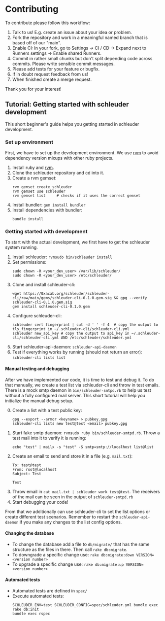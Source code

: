 Contributing
============

To contribute please follow this workflow:

1. Talk to us! E.g. create an issue about your idea or problem.
2. Fork the repository and work in a meaningful named branch that is based off of our "main".
3. Enable CI: In your fork, go to Settings -> CI / CD -> Expand next to Runners settings -> Enable shared Runners.
4. Commit in rather small chunks but don't split depending code across commits. Please write sensible commit messages.
5. Please add tests for your feature or bugfix.
6. If in doubt request feedback from us!
7. When finished create a merge request.


Thank you for your interest!


## Tutorial: Getting started with schleuder development

This short beginner's guide helps you getting started in schleuder development.

### Set up environment
First, we have to set up the development environment. We use [rvm](https://rvm.io/rvm/basics) to 
avoid dependency version mixups with other ruby projects.

1. Install ruby and [rvm](https://rvm.io/rvm/basics).
2. Clone the schleuder repository and cd into it.
3. Create a rvm gemset:
   	```
	rvm gemset create schleuder
	rvm gemset use schleuder
	rvm gemset list		# checks if it uses the correct gemset
	```
4. Install bundler: `gem install bundler`
5. Install dependencies with bundler:
	```
	bundle install
	``` 

### Getting started with development
To start with the actual development, we first have to get the schleuder system running.

1. Install schleuder: `rvmsudo bin/schleuder install`
2. Set permissions:
	```
	sudo chown -R <your_dev_user> /var/lib/schleuder/
	sudo chown -R <your_dev_user> /etc/schleuder/
	```
3. Clone and install schleuder-cli:
	```
	wget https://0xacab.org/schleuder/schleuder-cli/raw/main/gems/schleuder-cli-0.1.0.gem.sig && gpg --verify schleuder-cli-0.1.0.gem.sig
	gem install schleuder-cli-0.1.0.gem
	```
4. Configure schleuder-cli:
	```
	schleuder cert fingerprint | cut -d ' ' -f 4  # copy the output to tls_fingerprint in ~/.schleuder-cli/schleuder-cli.yml
	schleuder new_api_key # copy the output to api_key in ~/.schleuder-cli/schleuder-cli.yml AND /etc/schleuder/schleuder.yml
	```
5. Start schleuder-api-daemon: `schleuder-api-daemon`
6. Test if everything works by running (should not return an error): `schleuder-cli lists list`

#### Manual testing and debugging 

After we have implemented our code, it is time to test and debug it. 
To do that manually, we create a test list via schleuder-cli and throw in
test emails. There is a mock smtp daemon in `bin/schleuder-smtpd.rb` to help us test without a fully
configured mail server. 
This short tutorial will help you initialize the manual debug setup.

0. Create a list with a test public key:
	```
	gpg --export --armor <keyname> > pubkey.gpg
	schleuder-cli lists new test@test <email> pubkey.gpg
	```
1. Start fake smtp daemon: `rvmsudo ruby bin/schleuder-smtpd.rb`. Throw a test mail into it to verify it is running:
	```
	echo "test" | mailx -s "test" -S smtp=smtp://localhost list@list
	```
2. Create an email to send and store it in a file (e.g. `mail.txt`):
	```
	To: test@test
	From: root@localhost
	Subject: Test
	
	Test
	```
3. Throw email in `cat mail.txt | schleuder work test@test`. The receivers of the mail can be seen in the output of
`schleuder-smtpd.rb`
4. Start debugging your code!

From that we additionally can use schleuder-cli to set the list options or create different test scenarios.
Remember to restart the `schleuder-api-daemon` if you make any changes to the list config options.

#### Changing the database
- To change the database add a file to `db/migrate/` that has the same structure as the files in there. Then call `rake db:migrate`.
- To downgrade a specific change use: `rake db:migrate:down VERSION=<version number>`
- To upgrade a specific change use: `rake db:migrate:up VERSION=<version number>`

#### Automated tests
- Automated tests are defined in `spec/`
- Execute automated tests: 
	```
	SCHLEUDER_ENV=test SCHLEUDER_CONFIG=spec/schleuder.yml bundle exec rake db:init
	bundle exec rspec
	``` 
